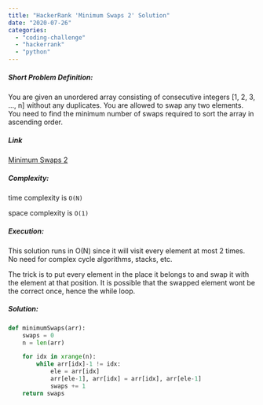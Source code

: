 ```yaml
---
title: "HackerRank 'Minimum Swaps 2' Solution"
date: "2020-07-26"
categories: 
  - "coding-challenge"
  - "hackerrank"
  - "python"
---
```


##### Short Problem Definition:

You are given an unordered array consisting of consecutive integers \[1, 2, 3, ..., n\] without any duplicates. You are allowed to swap any two elements. You need to find the minimum number of swaps required to sort the array in ascending order.

##### Link

[Minimum Swaps 2](https://www.hackerrank.com/challenges/minimum-swaps-2/problem)

##### Complexity:

time complexity is `O(N)`

space complexity is `O(1)`

##### Execution:

This solution runs in O(N) since it will visit every element at most 2 times. No need for complex cycle algorithms, stacks, etc.

The trick is to put every element in the place it belongs to and swap it with the element at that position. It is possible that the swapped element wont be the correct once, hence the while loop.

##### Solution:

```python
def minimumSwaps(arr):
    swaps = 0
    n = len(arr)

    for idx in xrange(n):
        while arr[idx]-1 != idx:
            ele = arr[idx]
            arr[ele-1], arr[idx] = arr[idx], arr[ele-1]
            swaps += 1
    return swaps
```
